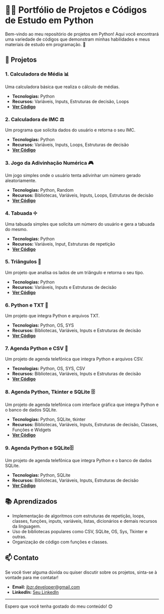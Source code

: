 # 👨‍💻 Portfólio de Projetos e Códigos de Estudo em Python

Bem-vindo ao meu repositório de projetos em Python! Aqui você encontrará uma variedade de códigos que demonstram minhas habilidades e meus materiais de estudo em programação. 🚀

## 📂 Projetos

### 1. **Calculadora de Média 📊**
Uma calculadora básica que realiza o cálculo de médias.

- **Tecnologias:** Python
- **Recursos:** Variáveis, Inputs, Estruturas de decisão, Loops
- **[Ver Código](Calculadora_de_Media.py)**

### 2. **Calculadora de IMC ⚖️**
Um programa que solicita dados do usuário e retorna o seu IMC.

- **Tecnologias:** Python
- **Recursos:** Variáveis, Inputs, Loops, Estruturas de decisão
- **[Ver Código](Calculadora_IMC.py)**

### 3. **Jogo da Adivinhação Numérica 🎮**
Um jogo simples onde o usuário tenta adivinhar um número gerado aleatoriamente.

- **Tecnologias:** Python, Random
- **Recursos:** Bibliotecas, Variáveis, Inputs, Loops, Estruturas de decisão
- **[Ver Código](Jogo_adivinhacao_numerica.ipynb)**

### 4. **Tabuada ➗**
Uma tabuada simples que solicita um número do usuário e gera a tabuada do mesmo.

- **Tecnologias:** Python
- **Recursos:** Variáveis, Input, Estruturas de repetição
- **[Ver Código](Tabuada.py)**

### 5. **Triângulos 🔺**
Um projeto que analisa os lados de um triângulo e retorna o seu tipo.

- **Tecnologias:** Python
- **Recursos:** Variáveis, Inputs e Estruturas de decisão
- **[Ver Código](Triangulos.py)**

### 6. **Python e TXT 📄**
Um projeto que integra Python e arquivos TXT.

- **Tecnologias:** Python, OS, SYS
- **Recursos:** Bibliotecas, Variáveis, Inputs e Estruturas de decisão
- **[Ver Código](Exemplo_Manipulacao_de_Arquivos_TXT.py)**

### 7. **Agenda Python e CSV 📖**
Um projeto de agenda telefônica que integra Python e arquivos CSV.

- **Tecnologias:** Python, OS, SYS, CSV
- **Recursos:** Bibliotecas, Variáveis, Inputs e Estruturas de decisão
- **[Ver Código](Agenda_Telefonica_Python_e_CSV.py)**

### 8. **Agenda Python, Tkinter e SQLite 🗄️**
Um projeto de agenda telefônica com interface gráfica que integra Python e o banco de dados SQLite.

- **Tecnologias:** Python, SQLite, tkinter
- **Recursos:** Bibliotecas, Variáveis, Inputs, Estruturas de decisão, Classes, Funções e Widgets
- **[Ver Código](Agenda_Python_SQLite_e_Tkinter.py)**

### 9. **Agenda Python e SQLite🗄️**
Um projeto de agenda telefônica que integra Python e o banco de dados SQLite.

- **Tecnologias:** Python, SQLite
- **Recursos:** Bibliotecas, Variáveis, Inputs, Estruturas de decisão
- **[Ver Código](Agenda_Telefonica_Python_e_SQLite.py)**

## 📚 Aprendizados
- Implementação de algoritmos com estruturas de repetição, loops, classes, funções, inputs, variáveis, listas, dicionários e demais recursos da linguagem.
- Uso de bibliotecas populares como CSV, SQLite, OS, Sys, Tkinter e outras.
- Organização de código com funções e classes.

## 📫 Contato
Se você tiver alguma dúvida ou quiser discutir sobre os projetos, sinta-se à vontade para me contatar!

- **Email:** jbzr.developer@gmail.com
- **LinkedIn:** [Seu LinkedIn](https://www.linkedin.com/in/janderson-vale-8088a61aa)

---

Espero que você tenha gostado do meu conteúdo! 😊

